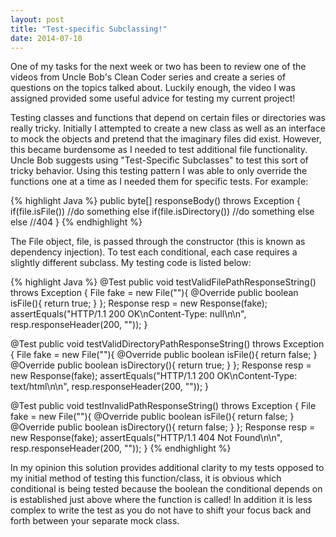 ```yaml
---
layout: post
title: "Test-specific Subclassing!"
date: 2014-07-10
---
```


One of my tasks for the next week or two has been to review one of the videos from Uncle Bob's Clean Coder series and create a series of questions on the topics talked about. Luckily enough, the video I was assigned provided some useful advice for testing my current project! 

Testing classes and functions that depend on certain files or directories was really tricky. Initially I attempted to create a new class as well as an interface to mock the objects and pretend that the imaginary files did exist. However, this became burdensome as I needed to test additional file functionality. Uncle Bob suggests using "Test-Specific Subclasses" to test this sort of tricky behavior. Using this testing pattern I was able to only override the functions one at a time as I needed them for specific tests. For example:

{% highlight Java %}
public byte[] responseBody() throws Exception {
    if(file.isFile())
        //do something
    else if(file.isDirectory())
        //do something else
    else
        //404
}
{% endhighlight %}

The File object, file, is passed through the constructor (this is known as dependency injection). To test each conditional, each case requires a slightly different subclass. My testing code is listed below:

{% highlight Java %}
@Test
public void testValidFilePathResponseString() throws Exception {
    File fake = new File(""){
        @Override
        public boolean isFile(){
            return true;
        }
    };
    Response resp = new Response(fake);
    assertEquals("HTTP/1.1 200 OK\nContent-Type: null\n\n", resp.responseHeader(200, ""));
}

@Test
public void testValidDirectoryPathResponseString() throws Exception {
    File fake = new File(""){
        @Override
        public boolean isFile(){
            return false;
        }
        @Override
        public boolean isDirectory(){
            return true;
        }
    };
    Response resp = new Response(fake);
    assertEquals("HTTP/1.1 200 OK\nContent-Type: text/html\n\n", resp.responseHeader(200, ""));
}

@Test
public void testInvalidPathResponseString() throws Exception {
    File fake = new File(""){
        @Override
        public boolean isFile(){
            return false;
        }
        @Override
        public boolean isDirectory(){
            return false;
        }
    };
    Response resp = new Response(fake);
    assertEquals("HTTP/1.1 404 Not Found\n\n", resp.responseHeader(200, ""));
}
{% endhighlight %}

In my opinion this solution provides additional clarity to my tests opposed to my initial method of testing this function/class, it is obvious which conditional is being tested because the boolean the conditional depends on is established just above where the function is called! In addition it is less complex to write the test as you do not have to shift your focus back and forth between your separate mock class.  